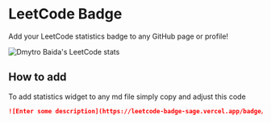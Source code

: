 # LeetCode Badge

Add your LeetCode statistics badge to any GitHub page or profile!

![Dmytro Baida's LeetCode stats](https://leetcode-badge-sage.vercel.app/badge/dmytrobaida)

## How to add

To add statistics widget to any md file simply copy and adjust this code

```markdown
![Enter some description](https://leetcode-badge-sage.vercel.app/badge/{your_username})
```

